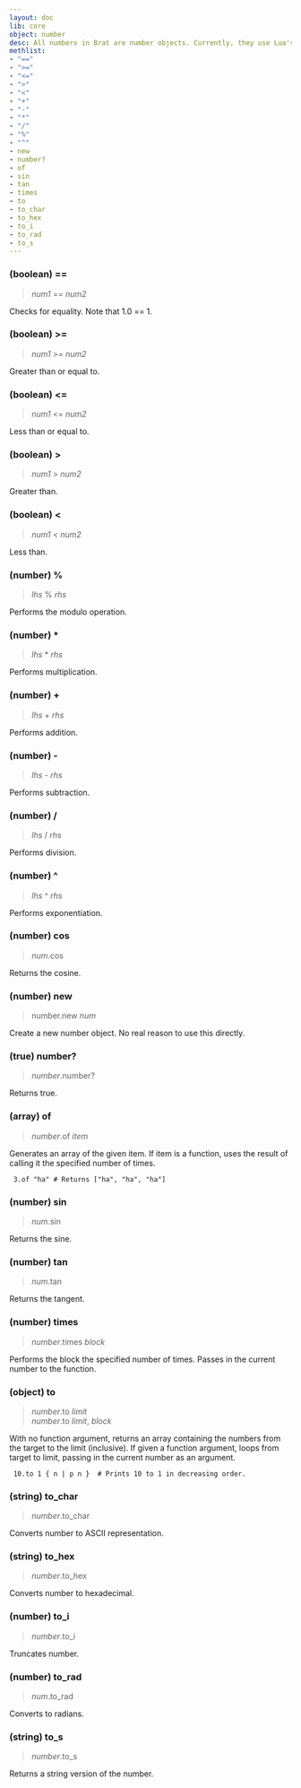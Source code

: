 ```yaml
---
layout: doc
lib: core
object: number
desc: All numbers in Brat are number objects. Currently, they use Lua's built-in numbers, with the same limitations.
methlist:
- "=="
- ">="
- "<="
- ">"
- "<"
- "+"
- "-"
- "*"
- "/"
- "%"
- "^"
- new
- number?
- of
- sin
- tan
- times
- to
- to_char
- to_hex
- to_i
- to_rad
- to_s
---
```


### (boolean) ==
> _num1_ == _num2_

Checks for equality. Note that 1.0 == 1.

### (boolean) \>=
> _num1_ \>= _num2_

Greater than or equal to.

### (boolean) \<=
> _num1_ \<= _num2_

Less than or equal to.

### (boolean) >
> _num1_ \> _num2_

Greater than.

### (boolean) <
> _num1_ \< _num2_

Less than.

### (number) %
> _lhs_ % _rhs_

Performs the modulo operation.

### (number) \*
> _lhs_ \* _rhs_

Performs multiplication.


### (number) +
> _lhs_ + _rhs_

Performs addition.


### (number) -
> _lhs_ - _rhs_

Performs subtraction.


### (number) /
> _lhs_ / _rhs_

Performs division.


### (number) ^
> _lhs_ ^ _rhs_

Performs exponentiation.


<a id="cos"></a>

### (number) cos
> _num_.cos 

Returns the cosine.


<a id="new"></a>

### (number) new
> number.new _num_

Create a new number object. No real reason to use this directly.


<a id="number?"></a>

### (true) number?
> _number_.number? 

Returns true.


<a id="of"></a>

### (array) of
> _number_.of _item_

Generates an array of the given item. If item is a function, uses the result of calling it the specified number of times.
    
     3.of "ha" # Returns ["ha", "ha", "ha"]

<a id="sin"></a>

### (number) sin
> _num_.sin 

Returns the sine.


<a id="tan"></a>

### (number) tan
> _num_.tan 

Returns the tangent.


<a id="times"></a>

### (number) times
> _number_.times _block_

Performs the block the specified number of times. Passes in the current number to the function.


<a id="to"></a>

### (object) to
> _number_.to _limit_  
> _number_.to _limit_, _block_

With no function argument, returns an array containing the numbers from the target to the limit (inclusive). If given a function argument, loops from target to limit, passing in the current number as an argument.
    
     10.to 1 { n | p n }  # Prints 10 to 1 in decreasing order.

<a id="to_char"></a>

### (string) to_char
> _number_.to_char 

Converts number to ASCII representation.


<a id="to_hex"></a>

### (string) to_hex
> _number_.to_hex 

Converts number to hexadecimal.


<a id="to_i"></a>

### (number) to_i
> _number_.to_i 

Truncates number.


<a id="to_rad"></a>

### (number) to_rad
> _num_.to_rad 

Converts to radians.


<a id="to_s"></a>

### (string) to_s
> _number_.to_s 

Returns a string version of the number.
